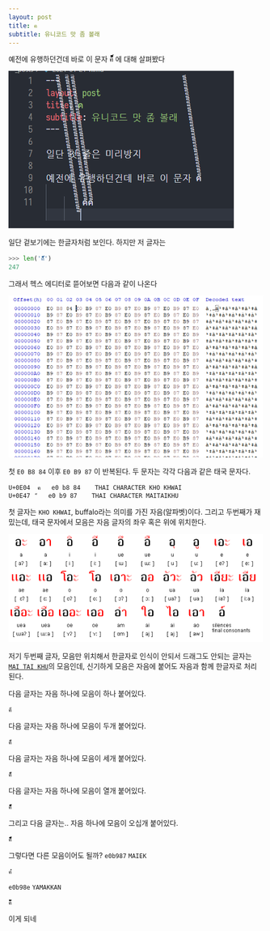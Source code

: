 ```yaml
---
layout: post
title: ค
subtitle: 유니코드 맛 좀 볼래
---
```


예전에 유행하던건데 바로 이 문자 ค็็็็็็็็็็็็็็็็็็็็็็็็็็็็็็็็็็็็็็็็็็็็็็็็็็็็็็็็็็็็็็็็็็็็็็็็็็็็็็็็็็็็็็็็็็็็็็็็็็็็็็็็็็็็็็็็็็็็็็็็็็็็็็็็็็็็็็็็็็็็็็็็็็็็็็็็็็็็็็็็็็็็็็็็็็็็็็็็็็็็็็็็็็็็็็็็็็็็็็็็็็็็็็็็็็็็็็็็็็็็็็็็็็็็็็็็็็็็็็็็็็็็็็ 에 대해 살펴봤다

![maitaikhu](img/maitaikhu.png)

일단 겉보기에는 한글자처럼 보인다. 하지만 저 글자는

```python
>>> len('ค็็็็็็็็็็็็็็็็็็็็็็็็็็็็็็็็็็็็็็็็็็็็็็็็็็็็็็็็็็็็็็็็็็็็็็็็็็็็็็็็็็็็็็็็็็็็็็็็็็็็็็็็็็็็็็็็็็็็็็็็็็็็็็็็็็็็็็็็็็็็็็็็็็็็็็็็็็็็็็็็็็็็็็็็็็็็็็็็็็็็็็็็็็็็็็็็็็็็็็็็็็็็็็็็็็็็็็็็็็็็็็็็็็็็็็็็็็็็็็็็็็็็็็')
247
```

그래서 헥스 에디터로 뜯어보면 다음과 같이 나온다

![e0b884](img/e0b884.png)

첫 `E0 B8 84` 이후 `E0 B9 87` 이 반복된다. 두 문자는 각각 다음과 같은 태국 문자다.

```
U+0E04	ค	e0 b8 84	THAI CHARACTER KHO KHWAI
U+0E47	็	e0 b9 87	THAI CHARACTER MAITAIKHU
```

첫 글자는 `KHO KHWAI`, buffalo라는 의미를 가진 자음(알파벳)이다. 그리고 두번째가 재밌는데, 태국 문자에서 모음은 자음 글자의 좌우 혹은 위에 위치한다.

[![HurufThai](img/HurufThai.png)](https://minda-appzak.blogspot.com/2010/01/adakah-benar-melayu-kuno-dahulu.html?view=flipcard)

저기 두번째 글자, 모음만 위치해서 한글자로 인식이 안되서 드래그도 안되는 글자는 [`MAI TAI KHU`](https://en.wikipedia.org/wiki/Thai_script#Vowels)의 모음인데, 신기하게 모음은 자음에 붙어도 자음과 함께 한글자로 처리된다.

다음 글자는 자음 하나에 모음이 하나 붙어있다.

```
ค็
```

다음 글자는 자음 하나에 모음이 두개 붙어있다.

```
ค็็
```

다음 글자는 자음 하나에 모음이 세개 붙어있다.

```
ค็็็
```

다음 글자는 자음 하나에 모음이 열개 붙어있다.

```
ค็็็็็็็็็็
```

그리고 다음 글자는.. 자음 하나에 모음이 오십개 붙어있다.

```
ค็็็็็็็็็็็็็็็็็็็็็็็็็็็็็็็็็็็็็็็็็็็็็็็็็็
```

그렇다면 다른 모음이어도 될까? `e0b987` `MAIEK`

```
ค่่่่่่่่่่
```

`e0b98e` `YAMAKKAN`

```
ค๊๊๊๊๊๊๊๊๊๊
```

이게 되네